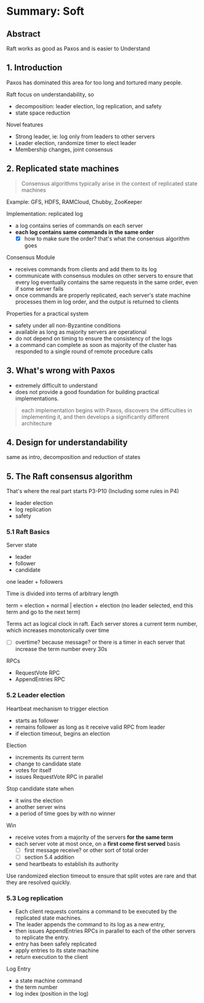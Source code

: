 # Summary: Soft

## Abstract

Raft works as good as Paxos and is easier to Understand

## 1. Introduction

Paxos has dominated this area for too long and tortured many people.

Raft focus on understandability, so

- decomposition: leader election, log replication, and safety
- state space reduction

Novel features

- Strong leader, ie: log only from leaders to other servers
- Leader election, randomize timer to elect leader
- Membership changes, joint consensus

## 2. Replicated state machines

> Consensus algorithms typically arise in the context of replicated state machines

Example: GFS, HDFS, RAMCloud, Chubby, ZooKeeper

Implementation: replicated log

- a log contains series of commands on each server
- **each log contains same commands in the same order**
  - [x] how to make sure the order? that's what the consensus algorithm goes

Consensus Module

- receives commands from clients and add them to its log
- communicate with consensus modules on other servers to ensure that every log eventually contains the same requests in the same order, even if some server fails
- once commands are properly replicated, each server's state machine processes them in log order, and the output is returned to clients

Properties for a practical system

- safety under all non-Byzantine conditions
- available as long as majority servers are operational
- do not depend on timing to ensure the consistency of the logs
- a command can complete as soon as majority of the cluster has responded to a single round of remote procedure calls

## 3. What's wrong with Paxos

- extremely difficult to understand
- does not provide a good foundation for building practical implementations.

> each implementation begins with Paxos, discovers the difficulties in implementing it, and then
develops a significantly different architecture

## 4. Design for understandability

same as intro, decomposition and reduction of states

## 5. The Raft consensus algorithm

That's where the real part starts P3-P10 (Including some rules in P4)

- leader election
- log replication
- safety

### 5.1 Raft Basics

Server state

- leader
- follower
- candidate

one leader + followers

Time is divided into terms of arbitrary length

term = election + normal | election + election (no leader selected, end this term and go to the next term)

Terms act as logical clock in raft. Each server stores a current term number, which increases monotonically over time
- [ ] overtime? because message? or there is a timer in each server that increase the term number every 30s

RPCs

- RequestVote RPC
- AppendEntries RPC

### 5.2 Leader election

Heartbeat mechanism to trigger election

- starts as follower
- remains follower as long as it receive valid RPC from leader
- if election timeout, begins an election

Election

- increments its current term
- change to candidate state
- votes for itself
- issues RequestVote RPC in parallel

Stop candidate state when

- it wins the election
- another server wins
- a period of time goes by with no winner

Win

- receive votes from a majority of the servers **for the same term**
- each server vote at most once, on a **first come first served** basis
  - [ ] first message receive? or other sort of total order
  - [ ] section 5.4 addition
- send heartbeats to establish its authority

Use randomized election timeout to ensure that split votes are rare and that they are resolved quickly.

### 5.3 Log replication

- Each client requests contains a command to be executed by the replicated state machines.
- The leader appends the command to its log as a new entry,
- then issues AppendEntries RPCs in parallel to each of the other servers to replicate the entry.
- entry has been safely replicated
- apply entries to its state machine
- return execution to the client

Log Entry

- a state machine command
- the term number
- log index (position in the log)
